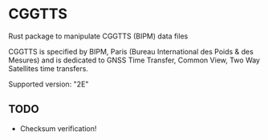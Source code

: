 # CGGTTS 
Rust package to manipulate CGGTTS (BIPM) data files

CGGTTS is specified by BIPM, Paris 
(Bureau International des Poids & des Mesures)
and is dedicated to GNSS Time Transfer, Common View, Two Way
Satellites time transfers.

[](https://www.bipm.org/documents/20126/52718503/G1-2015.pdf/f49995a3-970b-a6a5-9124-cc0568f85450)

Supported version: "2E"

## TODO

* Checksum verification!
